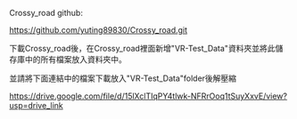 Crossy_road github:

https://github.com/yuting89830/Crossy_road.git

下載Crossy_road後，在Crossy_road裡面新增"VR-Test_Data"資料夾並將此儲存庫中的所有檔案放入資料夾中。

並請將下面連結中的檔案下載放入"VR-Test_Data"folder後解壓縮

https://drive.google.com/file/d/15lXclTIqPY4tlwk-NFRrOoq1tSuyXxvE/view?usp=drive_link
